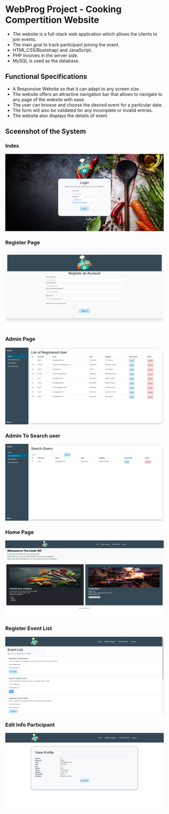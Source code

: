 # WebProg Project - Cooking Compertition Website
* The website is a full-stack web application which allows the clients to join events.
* The main goal to track participant joining the event. 
* HTML,CSS(Bootstrap) and JavaScript.
* PHP involves in the server side.
* MySQL is used as the database.

## Functional Specifications 
* A Responsive Website so that it can adapt to any screen size.
* The website offers an attractive navigation bar that allows to navigate to any page of the website with ease.
* The user can browse and choose the desired event for a particular date.
* The form will also be validated for any incomplete or invalid entries.
* The website also displays the details of event.

## Sceenshot of the System
### Index
![Index](/public/ss1.png)

### Register Page
![Register](/public/ss2.png)

### Admin Page
![Admin](/public/ss3.png)

### Admin To Search user
![Search](/public/ss4.png)

### Home Page
![Home](/public/ss5.png)

### Register Event List
![Event](/public/ss6.png)

### Edit Info Participant
![Index](/public/ss7.png)
